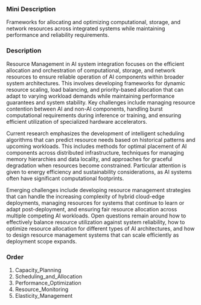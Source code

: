 ### Mini Description

Frameworks for allocating and optimizing computational, storage, and network resources across integrated systems while maintaining performance and reliability requirements.

### Description

Resource Management in AI system integration focuses on the efficient allocation and orchestration of computational, storage, and network resources to ensure reliable operation of AI components within broader system architectures. This involves developing frameworks for dynamic resource scaling, load balancing, and priority-based allocation that can adapt to varying workload demands while maintaining performance guarantees and system stability. Key challenges include managing resource contention between AI and non-AI components, handling burst computational requirements during inference or training, and ensuring efficient utilization of specialized hardware accelerators.

Current research emphasizes the development of intelligent scheduling algorithms that can predict resource needs based on historical patterns and upcoming workloads. This includes methods for optimal placement of AI components across distributed infrastructure, techniques for managing memory hierarchies and data locality, and approaches for graceful degradation when resources become constrained. Particular attention is given to energy efficiency and sustainability considerations, as AI systems often have significant computational footprints.

Emerging challenges include developing resource management strategies that can handle the increasing complexity of hybrid cloud-edge deployments, managing resources for systems that continue to learn or adapt post-deployment, and ensuring fair resource allocation across multiple competing AI workloads. Open questions remain around how to effectively balance resource utilization against system reliability, how to optimize resource allocation for different types of AI architectures, and how to design resource management systems that can scale efficiently as deployment scope expands.

### Order

1. Capacity_Planning
2. Scheduling_and_Allocation
3. Performance_Optimization
4. Resource_Monitoring
5. Elasticity_Management
